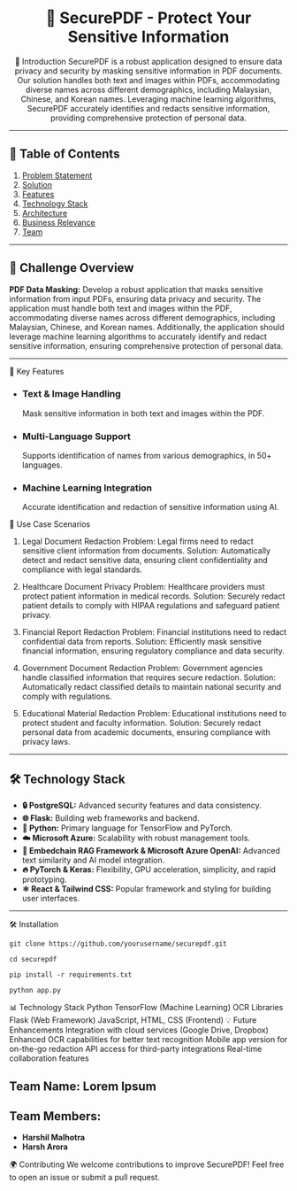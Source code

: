 <h1 align="center">📜 SecurePDF - Protect Your Sensitive Information</h1>
 <!-- Replace with your actual logo URL -->


<p align="center">
🚀 Introduction
SecurePDF is a robust application designed to ensure data privacy and security by masking sensitive information in PDF documents. Our solution handles both text and images within PDFs, accommodating diverse names across different demographics, including Malaysian, Chinese, and Korean names. Leveraging machine learning algorithms, SecurePDF accurately identifies and redacts sensitive information, providing comprehensive protection of personal data.
</p>


---

## 📜 Table of Contents

1. [Problem Statement](#problem-statement)
2. [Solution](#solution)
3. [Features](#features)
4. [Technology Stack](#technology-stack)
5. [Architecture](#architecture)
6. [Business Relevance](#business-relevance)
7. [Team](#team)

---

## 🚀 Challenge Overview

**PDF Data Masking:** Develop a robust application that masks sensitive information from input PDFs, ensuring data privacy and security. The application must handle both text and images within the PDF, accommodating diverse names across different demographics, including Malaysian, Chinese, and Korean names. Additionally, the application should leverage machine learning algorithms to accurately identify and redact sensitive information, ensuring comprehensive protection of personal data.


---

🌟 Key Features

 - <h3>Text & Image Handling</h3>
        <p>Mask sensitive information in both text and images within the PDF.</p>
  
 - <h3>Multi-Language Support</h3>
        <p>Supports identification of names from various demographics, in 50+ languages.</p>
 
  - <h3>Machine Learning Integration</h3>
        <p>Accurate identification and redaction of sensitive information using AI.</p>
  
📖 Use Case Scenarios
1. Legal Document Redaction
Problem: Legal firms need to redact sensitive client information from documents.
Solution: Automatically detect and redact sensitive data, ensuring client confidentiality and compliance with legal standards.

2. Healthcare Document Privacy
Problem: Healthcare providers must protect patient information in medical records.
Solution: Securely redact patient details to comply with HIPAA regulations and safeguard patient privacy.

3. Financial Report Redaction
Problem: Financial institutions need to redact confidential data from reports.
Solution: Efficiently mask sensitive financial information, ensuring regulatory compliance and data security.

4. Government Document Redaction
Problem: Government agencies handle classified information that requires secure redaction.
Solution: Automatically redact classified details to maintain national security and comply with regulations.

5. Educational Material Redaction
Problem: Educational institutions need to protect student and faculty information.
Solution: Securely redact personal data from academic documents, ensuring compliance with privacy laws.


---

## 🛠️ Technology Stack

- **🔒 PostgreSQL:** Advanced security features and data consistency.
- **🌐 Flask:** Building web frameworks and backend.
- **🐍 Python:** Primary language for TensorFlow and PyTorch.
- **☁️ Microsoft Azure:** Scalability with robust management tools.
- **🔗 Embedchain RAG Framework & Microsoft Azure OpenAI:** Advanced text similarity and AI model integration.
- **🔥 PyTorch & Keras:** Flexibility, GPU acceleration, simplicity, and rapid prototyping.
- **⚛️ React & Tailwind CSS:** Popular framework and styling for building user interfaces.

---


🛠️ Installation

```
git clone https://github.com/yourusername/securepdf.git
```
```
cd securepdf
```
```
pip install -r requirements.txt
```
```
python app.py
```

📊 Technology Stack
Python
TensorFlow (Machine Learning)
OCR Libraries
Flask (Web Framework)
JavaScript, HTML, CSS (Frontend)
💡 Future Enhancements
Integration with cloud services (Google Drive, Dropbox)
Enhanced OCR capabilities for better text recognition
Mobile app version for on-the-go redaction
API access for third-party integrations
Real-time collaboration features


## Team Name: Lorem Ipsum
## Team Members: 
- **Harshil Malhotra**
- **Harsh Arora**


🌍 Contributing
We welcome contributions to improve SecurePDF! Feel free to open an issue or submit a pull request.

